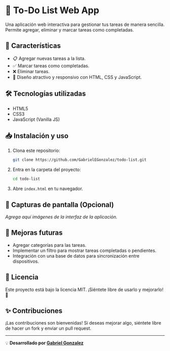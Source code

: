 # 📌 To-Do List Web App

Una aplicación web interactiva para gestionar tus tareas de manera sencilla. Permite agregar, eliminar y marcar tareas como completadas.

## 🚀 Características
- 📋 Agregar nuevas tareas a la lista.
- ✅ Marcar tareas como completadas.
- ❌ Eliminar tareas.
- 🎨 Diseño atractivo y responsivo con HTML, CSS y JavaScript.

## 🛠️ Tecnologías utilizadas
- HTML5
- CSS3
- JavaScript (Vanilla JS)

## 📥 Instalación y uso
1. Clona este repositorio:
   ```bash
   git clone https://github.com/GabrielEGonzalez/todo-list.git
   ```
2. Entra en la carpeta del proyecto:
   ```bash
   cd todo-list
   ```
3. Abre `index.html` en tu navegador.

## 📸 Capturas de pantalla (Opcional)
_Agrega aquí imágenes de la interfaz de la aplicación._

## 📌 Mejoras futuras
- Agregar categorías para las tareas.
- Implementar un filtro para mostrar tareas completadas o pendientes.
- Integración con una base de datos para sincronización entre dispositivos.

## 📝 Licencia
Este proyecto está bajo la licencia MIT. ¡Siéntete libre de usarlo y mejorarlo! 🚀

## ✨ Contribuciones
¡Las contribuciones son bienvenidas! Si deseas mejorar algo, siéntete libre de hacer un fork y enviar un pull request.

---
💡 **Desarrollado por [Gabriel Gonzalez](https://github.com/GabrielEGonzalez)**

